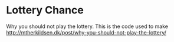 # Lottery Chance
Why you should not play the lottery.
This is the code used to make http://mtherkildsen.dk/post/why-you-should-not-play-the-lottery/
